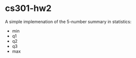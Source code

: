 # cs301-hw2

A simple implemenation of the 5-number summary in statistics: 
* min
* q1
* q2
* q3
* max
